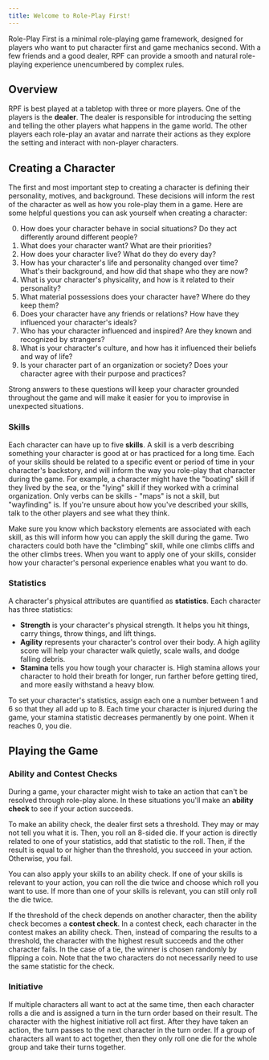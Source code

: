 ```yaml
---
title: Welcome to Role-Play First!
---
```


Role-Play First is a minimal role-playing game framework, designed for players who want to put character first and game mechanics second. With a few friends and a good dealer, RPF can provide a smooth and natural role-playing experience unencumbered by complex rules.

## Overview

RPF is best played at a tabletop with three or more players. One of the players is the **dealer**. The dealer is responsible for introducing the setting and telling the other players what happens in the game world. The other players each role-play an avatar and narrate their actions as they explore the setting and interact with non-player characters.

## Creating a Character

The first and most important step to creating a character is defining their personality, motives, and background. These decisions will inform the rest of the character as well as how you role-play them in a game. Here are some helpful questions you can ask yourself when creating a character:

0. How does your character behave in social situations? Do they act differently around different people?
1. What does your character want? What are their priorities?
2. How does your character live? What do they do every day?
3. How has your character's life and personality changed over time? What's their background, and how did that shape who they are now?
4. What is your character's physicality, and how is it related to their personality?
5. What material possessions does your character have? Where do they keep them?
6. Does your character have any friends or relations? How have they influenced your character's ideals?
7. Who has your character influenced and inspired? Are they known and recognized by strangers?
8. What is your character's culture, and how has it influenced their beliefs and way of life?
9. Is your character part of an organization or society? Does your character agree with their purpose and practices?

Strong answers to these questions will keep your character grounded throughout the game and will make it easier for you to improvise in unexpected situations.

### Skills

Each character can have up to five **skills**. A skill is a verb describing something your character is good at or has practiced for a long time. Each of your skills should be related to a specific event or period of time in your character's backstory, and will inform the way you role-play that character during the game. For example, a character might have the "boating" skill if they lived by the sea, or the "lying" skill if they worked with a criminal organization. Only verbs can be skills - "maps" is not a skill, but "wayfinding" is. If you're unsure about how you've described your skills, talk to the other players and see what they think.

Make sure you know which backstory elements are associated with each skill, as this will inform how you can apply the skill during the game. Two characters could both have the "climbing" skill, while one climbs cliffs and the other climbs trees. When you want to apply one of your skills, consider how your character's personal experience enables what you want to do.

### Statistics

A character's physical attributes are quantified as **statistics**. Each character has three statistics:

- **Strength** is your character's physical strength. It helps you hit things, carry things, throw things, and lift things.
- **Agility** represents your character's control over their body. A high agility score will help your character walk quietly, scale walls, and dodge falling debris.
- **Stamina** tells you how tough your character is. High stamina allows your character to hold their breath for longer, run farther before getting tired, and more easily withstand a heavy blow.

To set your character's statistics, assign each one a number between 1 and 6 so that they all add up to 8. Each time your character is injured during the game, your stamina statistic decreases permanently by one point. When it reaches 0, you die.

## Playing the Game

### Ability and Contest Checks

During a game, your character might wish to take an action that can't be resolved through role-play alone. In these situations you'll make an **ability check** to see if your action succeeds.

To make an ability check, the dealer first sets a threshold. They may or may not tell you what it is. Then, you roll an 8-sided die. If your action is directly related to one of your statistics, add that statistic to the roll. Then, if the result is equal to or higher than the threshold, you succeed in your action. Otherwise, you fail.

You can also apply your skills to an ability check. If one of your skills is relevant to your action, you can roll the die twice and choose which roll you want to use. If more than one of your skills is relevant, you can still only roll the die twice.

If the threshold of the check depends on another character, then the ability check becomes a **contest check**. In a contest check, each character in the contest makes an ability check. Then, instead of comparing the results to a threshold, the character with the highest result succeeds and the other character fails. In the case of a tie, the winner is chosen randomly by flipping a coin. Note that the two characters do not necessarily need to use the same statistic for the check.

### Initiative

If multiple characters all want to act at the same time, then each character rolls a die and is assigned a turn in the turn order based on their result. The character with the highest initiative roll act first. After they have taken an action, the turn passes to the next character in the turn order. If a group of characters all want to act together, then they only roll one die for the whole group and take their turns together.
